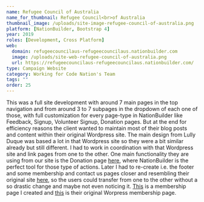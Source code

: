 ```yaml
---
name: Refugee Council of Australia
name_for_thumbnail: Refugee Council<br>of Australia
thumbnail_image: /uploads/site-image-refugee-council-of-australia.png
platform: [NationBuilder, Bootstrap 4]
year: 2019
roles: [Development, Cross Platform]
web:
  domain: refugeecouncilaus-refugeecouncilaus.nationbuilder.com
  image: /uploads/site-web-refugee-council-of-australia.png
  url: https://refugeecouncilaus-refugeecouncilaus.nationbuilder.com/
type: Campaign Website
category: Working for Code Nation's Team
tags: ""
order: 25
---
```


This was a full site development with around 7 main pages in the top navigation and from around 3 to 7 subpages in the dropdown of each one of those, with full customization for every page-type in NationBuilder like Feedback, Signup, Volunteer Signup, Donation pages. But at the end for efficiency reasons the client wanted to maintain most of their blog posts and content within their original Wordpress site. The main design from Lully Duque was based a lot in that Wordpress site so they were a bit similar already but still different. I had to work in coordination with that Wordpress site and link pages from one to the other. One main functionality they are using from our site is the Donation page <a href="https://refugeecouncilaus-refugeecouncilaus.nationbuilder.com/donate" target="_blank">here</a>, where NationBuilder is the perfect tool for those type of actions. Later I had to re-create i.e. the footer and some membership and contact us pages closer and resembling their original site <a href="https://www.refugeecouncil.org.au/" target="_blank">here</a>, so the users could transfer from one to the other without a so drastic change and maybe not even noticing it. <a href="https://refugeecouncilaus-refugeecouncilaus.nationbuilder.com/members" target="_blank">This</a> is a membership page I created and <a href="https://www.refugeecouncil.org.au/membership/" target="_blank">this</a> is their original Worpress membership page.